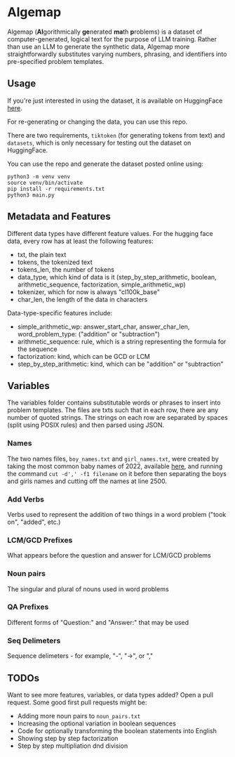 # Algemap

Algemap (**Al**gorithmically **ge**nerated **ma**th **p**roblems) is a dataset of computer-generated, logical text for the purpose of LLM training. Rather than use an LLM to generate the synthetic data, Algemap more straightforwardly substitutes varying numbers, phrasing, and identifiers into pre-specified problem templates.

## Usage

If you're just interested in using the dataset, it is available on HuggingFace [here](https://huggingface.co/datasets/US-Artificial-Intelligence/algemap).

For re-generating or changing the data, you can use this repo.

There are two requirements, `tiktoken` (for generating tokens from text) and `datasets`, which is only necessary for testing out the dataset on HuggingFace.

You can use the repo and generate the dataset posted online using:

```
python3 -m venv venv
source venv/bin/activate
pip install -r requirements.txt
python3 main.py
```

## Metadata and Features

Different data types have different feature values. For the hugging face data, every row has at least the following features:

- txt, the plain text
- tokens, the tokenized text
- tokens_len, the number of tokens
- data_type, which kind of data is it (step_by_step_arithmetic, boolean, arithmetic_sequence, factorization, simple_arithmetic_wp)
- tokenizer, which for now is always "cl100k_base"
- char_len, the length of the data in characters

Data-type-specific features include:

- simple_arithmetic_wp: answer_start_char, answer_char_len, word_problem_type: ("addition" or "subtraction")
- arithmetic_sequence: rule, which is a string representing the formula for the sequence
- factorization: kind, which can be GCD or LCM
- step_by_step_arithmetic: kind, which can be "addition" or "subtraction"


## Variables

The variables folder contains substitutable words or phrases to insert into problem templates. The files are txts such that in each row, there are any number of quoted strings. The strings on each row are separated by spaces (split using POSIX rules) and then parsed using JSON.

### Names

The two names files, `boy_names.txt` and `girl_names.txt`, were created by taking the most common baby names of 2022, available [here](https://www.ssa.gov/oact/babynames/limits.html), and running the command `cut -d',' -f1 filename` on it before then separating the boys and girls names and cutting off the names at line 2500.

### Add Verbs

Verbs used to represent the addition of two things in a word problem ("took on", "added", etc.)

### LCM/GCD Prefixes

What appears before the question and answer for LCM/GCD problems

### Noun pairs

The singular and plural of nouns used in word problems

### QA Prefixes

Different forms of "Question:" and "Answer:" that may be used

### Seq Delimeters

Sequence delimeters - for example, "-", "->", or ","

## TODOs

Want to see more features, variables, or data types added? Open a pull request. Some good first pull requests might be:

- Adding more noun pairs to `noun_pairs.txt`
- Increasing the optional variation in boolean sequences
- Code for optionally transforming the boolean statements into English
- Showing step by step factorization
- Step by step multipliation dnd division

